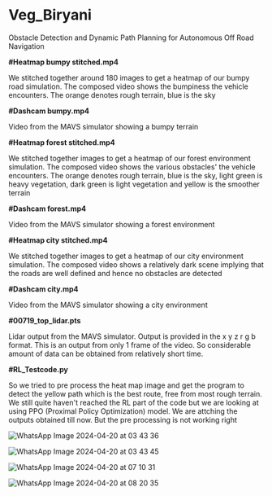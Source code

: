 # Veg_Biryani
Obstacle Detection and Dynamic Path Planning for Autonomous Off Road Navigation

**#Heatmap bumpy stitched.mp4**

We stitched together around 180 images to get a heatmap of our bumpy road simulation. The composed video shows the bumpiness the vehicle encounters. The orange denotes rough terrain, blue is the sky

**#Dashcam bumpy.mp4**

Video from the MAVS simulator showing a bumpy terrain

**#Heatmap forest stitched.mp4**

We stitched together images to get a heatmap of our forest environment simulation. The composed video shows the various obstacles' the vehicle encounters. The orange denotes rough terrain, blue is the sky, light green is heavy vegetation, dark green is light vegetation and yellow is the smoother terrain

**#Dashcam forest.mp4**

Video from the MAVS simulator showing a forest environment

**#Heatmap city stitched.mp4**

We stitched together images to get a heatmap of our city environment simulation. The composed video shows a relatively dark scene implying that the roads are well defined and hence no obstacles are detected

**#Dashcam city.mp4**

Video from the MAVS simulator showing a city environment

**#00719_top_lidar.pts**

Lidar output from the MAVS simulator. Output is provided in the x y z r g b format. This is an output from only 1 frame of the video. So considerable amount of data can be obtained from relatively short time.

**#RL_Testcode.py**

So we tried to pre process the heat map image and get the program to detect the yellow path which is the best route, free from most rough terrain. We still quite haven't reached the RL part of the code but we are looking at using PPO (Proximal Policy Optimization) model. We are attching the outputs obtained till now. But the pre processing is not working right

![WhatsApp Image 2024-04-20 at 03 43 36](https://github.com/Anuzzzzzzz/Veg_Biryani/assets/148976244/262187a6-6b54-4ec2-91fa-628bfe6c4cf0)

![WhatsApp Image 2024-04-20 at 03 43 45](https://github.com/Anuzzzzzzz/Veg_Biryani/assets/148976244/d5f6e38b-54ad-4a05-b64f-912b6b612623)

![WhatsApp Image 2024-04-20 at 07 10 31](https://github.com/Anuzzzzzzz/Veg_Biryani/assets/148976244/c348450c-416b-4e7f-95b4-c4d0882206d9)

![WhatsApp Image 2024-04-20 at 08 20 35](https://github.com/Anuzzzzzzz/Veg_Biryani/assets/148976244/bff02b57-fbeb-4507-8360-3aab54d3e446)


